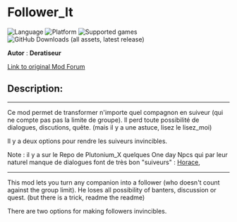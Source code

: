 # Follower_It

![Language](https://img.shields.io/static/v1?label=language&message=english%20%7C%20french%20%7C%20&color=informational)
![Platform](https://img.shields.io/static/v1?label=platform&message=windows%20%7C%20macOS%20%7C%20&color=informational)
![Supported games](https://img.shields.io/static/v1?label=supported%20games&message=BG2%20%7C%20BGT%20%7C%20BGEE%20%7C%20BG2EE%20%7C%20EET%20%7C%20IWDEE%20%7C&color=dodgerblue)
![GitHub Downloads (all assets, latest release)](https://img.shields.io/github/downloads/Deratiseur/Follower_It/total)

**Autor** : **Deratiseur**

[Link to original Mod Forum](https://www.baldursgateworld.fr/viewtopic.php?p=518215#p518215)


## Description:
-------------

Ce mod permet de transformer n'importe quel compagnon en suiveur (qui ne compte pas pas la limite de groupe). Il perd toute possibilité de dialogues, discutions, quête. (mais il y a une astuce, lisez le lisez_moi)

Il y a deux options pour rendre les suiveurs invincibles.

Note : il y a sur le Repo de Plutonium_X quelques One day Npcs qui par leur naturel manque de dialogues font de très bon "suiveurs" :  <a href=(https://github.com/Plutonium-X/1D_NPC_Horace)>Horace</a>, 

-------------

This mod lets you turn any companion into a follower (who doesn't count against the group limit). He loses all possibility of banters, discussion or quest. (but there is a trick, readme the readme)

There are two options for making followers invincibles.
